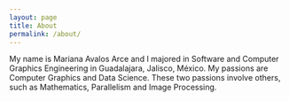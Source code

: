 ```yaml
---
layout: page
title: About
permalink: /about/
---
```


My name is Mariana Avalos Arce and I majored in Software and Computer Graphics Engineering in Guadalajara, Jalisco, México. My passions are Computer Graphics and Data Science. These two passions involve others, such as Mathematics, Parallelism and Image Processing.
